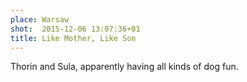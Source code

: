 ```yaml
---
place: Warsaw
shot:  2015-12-06 13:07:36+01
title: Like Mother, Like Son
---
```


Thorin and Sula, apparently having all kinds of dog fun.
